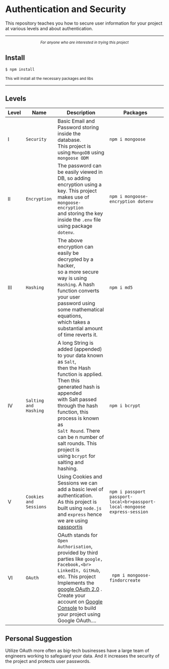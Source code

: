 # Authentication and Security 

This repository teaches you how to secure user information for your project at various levels and about authentication.

---
<p align="center">
    <sup><em>For anyone who are interested in trying this project</em></sup>
</p>

## Install

```sh
$ npm install 
```
<sup> This will install all the necessary packages and libs </sup>

---

## Levels 
| Level  | Name                    | Description                                                                                                                                                                                                                                                                                                                                                    | Packages                                                                          |
|------- |------------------------ |--------------------------------------------------------------------------------------------------------------------------------------------------------------------------------------------------------------------------------------------------------------------------------------------------------------------------------------------------------------- |---------------------------------------------------------------------------------- |
| I      | `Security`              | Basic Email and Password storing inside the database.<br>This project is using `MongoDB` using `mongoose ODM`                                                                                                                                                                                                                                                  | ``` npm i mongoose ```                                                            |
| II     | `Encryption`            | The password can be easily viewed in DB, so adding <br>encryption using a key. This project makes use of `mongoose-encryption` <br>and storing the key inside the `.env` file using package `dotenv`.                                                                                                                                                          | ``` npm i mongoose-encryption dotenv ```                                          |
| III    | `Hashing`               | The above encryption can easily be decrypted by a hacker,<br>so a more secure way is using `Hashing`. A hash function converts<br> your user password using some mathematical equations,<br>which takes a substantial amount of time reverts it.<br>                                                                                                           | ``` npm i md5 ```                                                                 |
| IV     | `Salting and Hashing`   | A long String is added (appended) to your data known as `Salt`,<br>then the Hash function is applied. Then this generated hash is appended<br>with Salt passed through the hash function, this process is known as <br>`Salt Round`. There can be n number of salt rounds. This project is <br>using `bcrypt` for salting and hashing.                         | ``` npm i bcrypt ```                                                              |
| V      | `Cookies and Sessions`  | Using Cookies and Sessions we can add a basic level of authentication.<br>As this project is built using `node.js` and `express` hence we are using <br>[passportjs](https://www.passportjs.org/concepts/authentication/downloads/html/)                                                                                                                       |  ```npm i passport passport-local<br>passport-local-mongoose express-session```  |
| VI     | `OAuth`                 | OAuth stands for `Open Authorisation`, provided by third parties like `google, Facebook,<br> LinkedIn, GitHub`, etc. This project Implements the<br> [google OAuth 2.0](https://developers.google.com/identity/protocols/oauth2/) .<br>Create your account on [Google Console](https://console.cloud.google.com/) to build your project using Google OAuth....      |   ``` npm i mongoose-findorcreate```                                               

## Personal Suggestion 

Utilize OAuth more often as big-tech businesses have a large team of engineers working to safeguard your data. And it increases the security of the project and protects user passwords.
